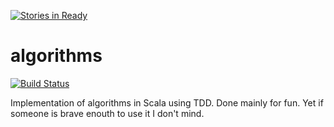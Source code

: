 [![Stories in Ready](https://badge.waffle.io/lemastero/algorithms.png?label=ready&title=Ready)](https://waffle.io/lemastero/algorithms)
# algorithms

[![Build Status](https://travis-ci.org/lemastero/algorithms.svg?branch=master)](https://travis-ci.org/lemastero/algorithms)

Implementation of algorithms in Scala using TDD. Done mainly for fun. Yet if someone is brave enouth to use it I don't mind.
